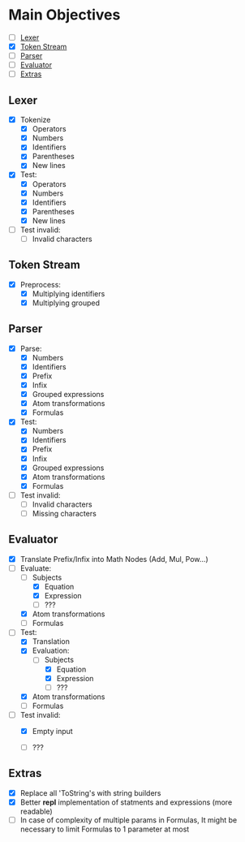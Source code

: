# Main Objectives
- [ ] [Lexer](#lexer)
- [x] [Token Stream](#token-stream)
- [ ] [Parser](#parser)
- [ ] [Evaluator](#evaluator)
- [ ] [Extras](#extras)

## Lexer
- [x] Tokenize
    - [x] Operators
    - [x] Numbers
    - [x] Identifiers
    - [x] Parentheses
    - [x] New lines
- [x] Test:
    - [x] Operators
    - [x] Numbers
    - [x] Identifiers
    - [x] Parentheses
    - [x] New lines
- [ ] Test invalid:
    - [ ] Invalid characters

## Token Stream
- [x] Preprocess:
    - [x] Multiplying identifiers
    - [x] Multiplying grouped

## Parser
- [x] Parse:
    - [x] Numbers 
    - [x] Identifiers 
    - [x] Prefix
    - [x] Infix
    - [x] Grouped expressions
    - [x] Atom transformations
    - [x] Formulas
- [x] Test:
    - [x] Numbers 
    - [x] Identifiers 
    - [x] Prefix
    - [x] Infix
    - [x] Grouped expressions
    - [x] Atom transformations
    - [x] Formulas
- [ ] Test invalid:
    - [ ] Invalid characters
    - [ ] Missing characters

## Evaluator
- [x] Translate Prefix/Infix into Math Nodes (Add, Mul, Pow...)
- [ ] Evaluate:
    - [ ] Subjects
        - [x] Equation
        - [x] Expression
        - [ ] ???
    - [x] Atom transformations
    - [ ] Formulas
- [ ] Test:
    - [x] Translation
    - [x] Evaluation:
        - [ ] Subjects
            - [x] Equation
            - [x] Expression
            - [ ] ???
    - [x] Atom transformations
    - [ ] Formulas
- [ ] Test invalid:
    - [x] Empty input
    - [ ] ???


## Extras
- [x] Replace all 'ToString's with string builders
- [x] Better __repl__ implementation of statments and expressions (more readable)
- [ ] In case of complexity of multiple params in Formulas, It might be necessary to limit Formulas to 1 parameter at most

